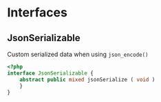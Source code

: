 # Interfaces

## JsonSerializable 

Custom serialized data when using `json_encode()`

```php
<?php
interface JsonSerializable {
    abstract public mixed jsonSerialize ( void )
    }
}
```

